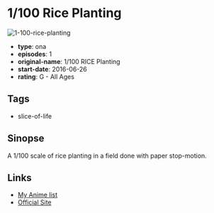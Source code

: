 # 1/100 Rice Planting

![1-100-rice-planting](https://cdn.myanimelist.net/images/anime/12/88866.jpg)

-   **type**: ona
-   **episodes**: 1
-   **original-name**: 1/100 RICE Planting
-   **start-date**: 2016-06-26
-   **rating**: G - All Ages

## Tags

-   slice-of-life

## Sinopse

A 1/100 scale of rice planting in a field done with paper stop-motion.

## Links

-   [My Anime list](https://myanimelist.net/anime/36745/1_100_Rice_Planting)
-   [Official Site](http://www.teradamokei.jp/en/product/tenkei/1100/1100-no44.html)
